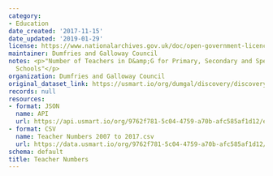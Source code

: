 ```yaml
---
category:
- Education
date_created: '2017-11-15'
date_updated: '2019-01-29'
license: https://www.nationalarchives.gov.uk/doc/open-government-licence/version/3/
maintainer: Dumfries and Galloway Council
notes: <p>"Number of Teachers in D&amp;G for Primary, Secondary and Special Education
  Schools"</p>
organization: Dumfries and Galloway Council
original_dataset_link: https://usmart.io/org/dumgal/discovery/discovery-view-detail/736fd2ea-a6da-4c06-87a9-5a7a39698347
records: null
resources:
- format: JSON
  name: API
  url: https://api.usmart.io/org/9762f781-5c04-4759-a70b-afc585af1d12/e3a7980c-334b-4cd4-af64-4968ca42f6e8/1/urql
- format: CSV
  name: Teacher Numbers 2007 to 2017.csv
  url: https://data.usmart.io/org/9762f781-5c04-4759-a70b-afc585af1d12/resource?resourceGUID=8b7eb95e-97fd-406a-b7fd-15198f7fb498
schema: default
title: Teacher Numbers
---
```

